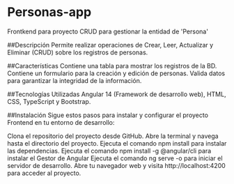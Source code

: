 # Personas-app
Frontkend para proyecto CRUD para gestionar la entidad de 'Persona'

##Descripción
Permite realizar operaciones de Crear, Leer, Actualizar y Eliminar (CRUD) sobre los registros de personas.

##Características
Contiene una tabla para mostrar los registros de la BD.
Contiene un formulario para la creación y edición de personas.
Valida datos para garantizar la integridad de la información.

##Tecnologías Utilizadas
Angular 14 (Framework de desarrollo web), HTML, CSS, TypeScript y Bootstrap.


##Instalación
Sigue estos pasos para instalar y configurar el proyecto Frontend en tu entorno de desarrollo:

Clona el repositorio del proyecto desde GitHub.
Abre la terminal y navega hasta el directorio del proyecto.
Ejecuta el comando npm install para instalar las dependencias.
Ejecuta el comando npm install -g @angular/cli para instalar el Gestor de Angular
Ejecuta el comando ng serve -o para iniciar el servidor de desarrollo.
Abre tu navegador web y visita http://localhost:4200 para acceder al proyecto.